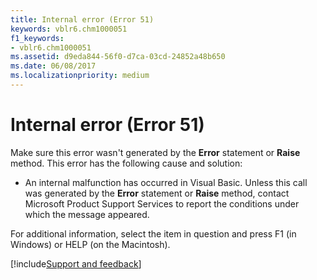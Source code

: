 ```yaml
---
title: Internal error (Error 51)
keywords: vblr6.chm1000051
f1_keywords:
- vblr6.chm1000051
ms.assetid: d9eda844-56f0-d7ca-03cd-24852a48b650
ms.date: 06/08/2017
ms.localizationpriority: medium
---
```



# Internal error (Error 51)

Make sure this error wasn't generated by the **Error** statement or **Raise** method. This error has the following cause and solution:



- An internal malfunction has occurred in Visual Basic. Unless this call was generated by the **Error** statement or **Raise** method, contact Microsoft Product Support Services to report the conditions under which the message appeared.
    

For additional information, select the item in question and press F1 (in Windows) or HELP (on the Macintosh).

[!include[Support and feedback](~/includes/feedback-boilerplate.md)]